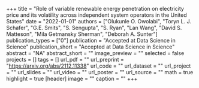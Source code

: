 +++
title = "Role of variable renewable energy penetration on electricity price and its volatility across independent system operators in the United States"
date = "2022-01-01"
authors = ["Olukunle O. Owolabi", "Toryn L. J. Schafer", "G.E. Smits", "S. Sengupta", "S. Ryan", "Lan Wang", "David S. Matteson", "Mila Getmansky Sherman", "Deborah A. Sunter"]
publication_types = ["0"]
publication = "Accepted at Data Science in Science"
publication_short = "Accepted at Data Science in Science"
abstract = "NA"
abstract_short = ""
image_preview = ""
selected = false
projects = []
tags = []
url_pdf = ""
url_preprint = "https://arxiv.org/abs/2112.11338"
url_code = ""
url_dataset = ""
url_project = ""
url_slides = ""
url_video = ""
url_poster = ""
url_source = ""
math = true
highlight = true
[header]
image = ""
caption = ""
+++
